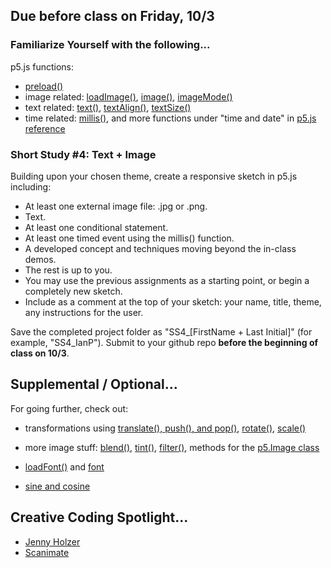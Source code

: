 ## Due before class on Friday, 10/3


### **Familiarize Yourself with the following...**                
p5.js functions:    
* [preload()](https://p5js.org/reference/p5/preload/)    
* image related: [loadImage()](https://p5js.org/reference/p5/loadImage), [image()](https://p5js.org/reference/p5/image), [imageMode()](https://p5js.org/reference/p5/imageMode)  
* text related: [text()](https://p5js.org/reference/p5/text), [textAlign()](https://p5js.org/reference/p5/textAlign), [textSize()](https://p5js.org/reference/p5/textSize)  
* time related: [millis()](https://p5js.org/reference/p5/millis), and more functions under "time and date" in [p5.js reference](https://p5js.org/reference/)

 
### **Short Study #4: Text + Image**    

Building upon your chosen theme, create a responsive sketch in p5.js including:    
* At least one external image file: .jpg or .png.  
* Text.  
* At least one conditional statement.           
* At least one timed event using the millis() function.   
* A developed concept and techniques moving beyond the in-class demos.
* The rest is up to you.    
* You may use the previous assignments as a starting point, or begin a completely new sketch.   
* Include as a comment at the top of your sketch: your name, title, theme, any instructions for the user.    
  
Save the completed project folder as "SS4_[FirstName + Last Initial]" (for example, "SS4_IanP"). Submit to your github repo **before the beginning of class on 10/3**.      
  
## **Supplemental / Optional...**   
For going further, check out:  
* transformations using [translate(), push(), and pop()](https://p5js.org/examples/transformation-translate/), [rotate()](https://p5js.org/examples/transformation-rotate/), [scale()](https://p5js.org/examples/transformation-scale/)    
* more image stuff: [blend()](https://p5js.org/reference/p5/blend/), [tint()](https://p5js.org/reference/p5/tint/), [filter()](https://p5js.org/reference/p5.Image/filter/), methods for the [p5.Image class](https://p5js.org/reference/p5/p5.Image/)   
  
* [loadFont()](https://p5js.org/reference/p5/loadFont/) and [font]()  
* [sine and cosine](https://p5js.org/examples/angles-and-motion-sine-cosine/)  
  
## **Creative Coding Spotlight...**     
* [Jenny Holzer](https://art21.org/watch/extended-play/jenny-holzer-programming-short/)
* [Scanimate](https://www.youtube.com/watch?v=0wxc3mKqKTk)

